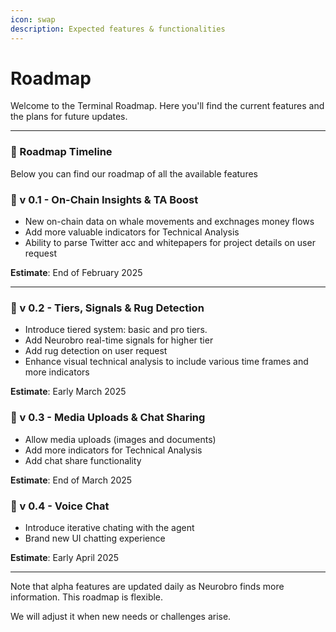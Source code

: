 ```yaml
---
icon: swap
description: Expected features & functionalities
---
```


# Roadmap

Welcome to the Terminal Roadmap. Here you'll find the current features and the plans for future updates.

***

### **🔸** Roadmap Timeline

Below you can find our roadmap of all the available features

### 📍 v 0.1 - On-Chain Insights & TA Boost

* New on-chain data on whale movements and exchnages money flows
* Add more valuable indicators for Technical Analysis
* Ability to parse Twitter acc and whitepapers for project details on user request

**Estimate**: End of February 2025

***

### 📍 v 0.2 - Tiers, Signals & Rug Detection

* Introduce tiered system: basic and pro tiers.
* Add Neurobro real-time signals for higher tier
* Add rug detection on user request
* Enhance visual technical analysis to include various time frames and more indicators

**Estimate**: Early March 2025

### 📍 v 0.3 - Media Uploads & Chat Sharing

* Allow media uploads (images and documents)
* Add more indicators for Technical Analysis
* Add chat share functionality

**Estimate**: End of March 2025

### 📍 v 0.4 - Voice Chat

* Introduce iterative chating with the agent
* Brand new UI chatting experience

**Estimate**: Early April 2025

***

Note that alpha features are updated daily as Neurobro finds more information. This roadmap is flexible.&#x20;

We will adjust it when new needs or challenges arise.

